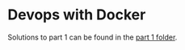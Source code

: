 # Devops with Docker 

Solutions to part 1 can be found in the [part 1 folder](https://github.com/thomsva/devopsWithDocker/tree/main/part1).